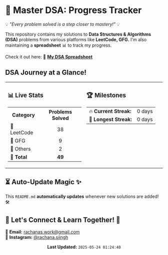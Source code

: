 # 🧠 Master DSA: Progress Tracker 
                                                                                      
💡 *"Every problem solved is a step closer to mastery!"* 💡  

This repository contains my solutions to **Data Structures & Algorithms (DSA)** problems from various platforms like **LeetCode, GFG.** I'm also maintaining a **spreadsheet** 📊 to track my progress.  

Check it out here: 📌 **[My DSA Spreadsheet](https://docs.google.com/spreadsheets/d/1o4IQU2hxFrPdiGg-rlzuqP1OvgqP6gqRE3FR_ISn4vk/edit?gid=2016400795#gid=2016400795)**  


## DSA Journey at a Glance! 
<table width="100%" align="center">
  <tr>
    <td width="50%" valign="top">

### 📊 Live Stats  
<table>
  <tr>
    <th>Category</th>
    <th>Problems Solved</th>
  </tr>
  <tr>
    <td>📘 LeetCode</td>
    <td align="center">38</td>
  </tr>
  <tr>
    <td>📗 GFG</td>
    <td align="center">9</td>
  </tr>
  <tr>
    <td>🎨 Others</td>
    <td align="center">2</td>
  </tr>
  <tr>
    <td><b>🔢 Total</b></td>
    <td align="center"><b>49</b></td>
  </tr>
</table>  

</td>
<td width="50%" valign="top">

### 🏆 Milestones  
<table>
  <tr>
    <td>🔥 <b>Current Streak:</b></td>
    <td>0 days</td>
  </tr>
  <tr>
    <td>🚀 <b>Longest Streak:</b></td>
    <td>0 days</td>
  </tr>
</table>  

</td>
  </tr>
</table>


## ⏳ Auto-Update Magic ✨  
This `README.md` **automatically updates** whenever new solutions are added! 🛠️  


## 🚀 Let's Connect & Learn Together! 🤝  
📧 **Email:** [rachanas.work@gmail.com](mailto:rachanas.work@gmail.com)  
📸 **Instagram:** [@rachana.siingh](https://www.instagram.com/rachana.siingh/)  <br/>

<p align="center"><b>Last Updated:</b> <code>2025-05-24 01:24:40</code> </p>


